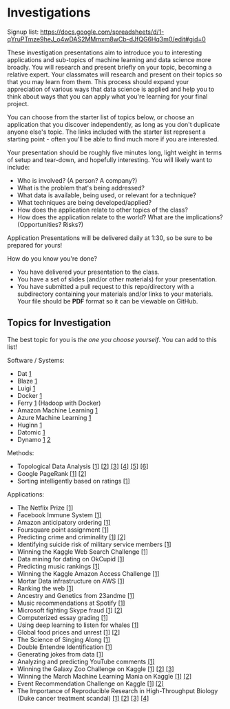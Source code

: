 # Investigations

Signup list: https://docs.google.com/spreadsheets/d/1-qYruPTmze9heJ_o4wDAS2MMmxm8wCb-dJfQG6Hq3m0/edit#gid=0

These investigation presentations aim to introduce you to interesting applications and sub-topics of machine learning and data science more broadly. You will research and present briefly on your topic, becoming a relative expert. Your classmates will research and present on their topics so that you may learn from them. This process should expand your appreciation of various ways that data science is applied and help you to think about ways that you can apply what you're learning for your final project.

You can choose from the starter list of topics below, or choose an application that you discover independently, as long as you don't duplicate anyone else's topic. The links included with the starter list represent a starting point - often you'll be able to find much more if you are interested.

Your presentation should be roughly five minutes long, light weight in terms of setup and tear-down, and hopefully interesting. You will likely want to include:

 * Who is involved? (A person? A company?)
 * What is the problem that's being addressed?
 * What data is available, being used, or relevant for a technique?
 * What techniques are being developed/applied?
 * How does the application relate to other topics of the class?
 * How does the application relate to the world? What are the implications? (Opportunities? Risks?)

Application Presentations will be delivered daily at 1:30, so be sure to be prepared for yours!

How do you know you're done?

 * You have delivered your presentation to the class.
 * You have a set of slides (and/or other materials) for your presentation.
 * You have submitted a pull request to this repo/directory with a subdirectory containing your materials and/or links to your materials.  Your file should be **PDF** format so it can be viewable on GitHub.


## Topics for Investigation

The best topic for you is _the one you choose yourself_. You can add to this list!


Software / Systems:

 * Dat [1](http://dat-data.com/)
 * Blaze [1](http://continuum.io/blog/blaze-expressions)
 * Luigi [1](https://github.com/spotify/luigi)
 * Docker [1](https://www.docker.com/)
 * Ferry [1](http://ferry.opencore.io/en/latest/) (Hadoop with Docker)
 * Amazon Machine Learning [1](http://aws.amazon.com/machine-learning/)
 * Azure Machine Learning [1](http://azure.microsoft.com/en-us/services/machine-learning/)
 * Huginn [1](https://github.com/cantino/huginn)
 * Datomic [1](http://www.datomic.com/)
 * Dynamo [1](http://www.allthingsdistributed.com/files/amazon-dynamo-sosp2007.pdf) [2](http://aws.amazon.com/dynamodb/)


Methods:

 * Topological Data Analysis [[1]](http://normaldeviate.wordpress.com/2012/07/01/topological-data-analysis/) [[2]](http://www.cs.dartmouth.edu/~afra/papers/ams12/tda.pdf) [[3]](http://www.nature.com/srep/2013/130207/srep01236/full/srep01236.html) [[4]](https://www.youtube.com/watch?v=XfWibrh6stw) [[5]](http://www.ayasdi.com/resources/) [[6]](http://web.cse.ohio-state.edu/~tamaldey/course/CTDA/CTDA.html)
 * Google PageRank [[1]](http://www.nybooks.com/articles/archives/2011/aug/18/how-google-dominates-us/) [[2]](http://en.wikipedia.org/wiki/PageRank)
 * Sorting intelligently based on ratings [[1]](http://www.evanmiller.org/how-not-to-sort-by-average-rating.html)


Applications:

 * The Netflix Prize [[1]](http://en.wikipedia.org/wiki/Netflix_Prize)
 * Facebook Immune System [[1]](http://research.microsoft.com/en-us/projects/ldg/a10-stein.pdf)
 * Amazon anticipatory ordering [[1]](http://www.usatoday.com/story/money/business/2014/01/18/amazon-anticipates-orders/4637895/)
 * Foursquare point assignment [[1]](http://engineering.foursquare.com/2014/01/03/the-mathematics-of-gamification/)
 * Predicting crime and criminality [[1]](http://www.npr.org/2011/11/26/142758000/at-lapd-predicting-crimes-before-they-happen) [[2]](http://www.bloomberg.com/news/2013-08-14/how-big-data-could-help-identify-the-next-felon-or-blame-the-wrong-guy.html)
 * Identifying suicide risk of military service members [[1]](http://www.plosone.org/article/info%3Adoi%2F10.1371%2Fjournal.pone.0085733)
 * Winning the Kaggle Web Search Challenge [[1]](http://blog.kaggle.com/2014/02/06/winning-personalized-web-search-team-dataiku/)
 * Data mining for dating on OkCupid [[1]](http://www.wired.com/wiredscience/2014/01/how-to-hack-okcupid/all/)
 * Predicting music rankings [[1]](http://www.itnews.com.au/News/370073,warmest-100-is-back-with-new-bag-of-tricks.aspx)
 * Winning the Kaggle Amazon Access Challenge [[1]](http://blog.kaggle.com/2013/08/29/qa-with-amazon-access-challenge-first-prize-winner-paul-duan/)
 * Mortar Data infrastructure on AWS [[1]](http://aws.amazon.com/solutions/case-studies/mortar-data/)
 * Ranking the web [[1]](http://search.slashdot.org/story/14/02/12/1651243/the-first-open-ranking-of-the-world-wide-web-is-available)
 * Ancestry and Genetics from 23andme [[1]](http://blog.23andme.com/ancestry/23andmes-newest-feature-explores-your-ancestry/)
 * Music recommendations at Spotify [[1]](http://www.slideshare.net/erikbern/collaborative-filtering-at-spotify-16182818)
 * Microsoft fighting Skype fraud [[1]](http://www.cso.com.au/article/536286/new_research_signals_trouble_skype_fraudsters/) [[2]](http://research.microsoft.com/pubs/205472/aisec10-leontjeva.pdf)
 * Computerized essay grading [[1]](http://www.nytimes.com/2013/04/05/science/new-test-for-computers-grading-essays-at-college-level.html)
 * Using deep learning to listen for whales [[1]](http://danielnouri.org/notes/2014/01/10/using-deep-learning-to-listen-for-whales/)
 * Global food prices and unrest [[1]](http://motherboard.vice.com/blog/a-complex-systems-model-predicted-the-revolutions-sweeping-the-globe-right) [[2]](http://necsi.edu/research/social/foodprices/update/)
 * The Science of Singing Along [[1]](http://www.doc.gold.ac.uk/~mas03dm/papers/PawleyMullensiefen_Singalong_2012.pdf)
 * Double Entendre Identification [[1]](http://aclweb.org/anthology//P/P11/P11-2016.pdf)
 * Generating jokes from data [[1]](http://homepages.inf.ed.ac.uk/s0894589/petrovic13unsupervised.pdf)
 * Analyzing and predicting YouTube comments [[1]](http://www.l3s.de/~siersdorfer/sources/2010/wfp0542-siersdorfer.pdf)
 * Winning the Galaxy Zoo Challenge on Kaggle [[1]](http://blog.kaggle.com/2014/04/18/winning-the-galaxy-challenge-with-convnets/) [[2]](http://benanne.github.io/2014/04/05/galaxy-zoo.html) [[3]](http://www.kaggle.com/c/galaxy-zoo-the-galaxy-challenge/forums/t/7599/so-what-were-your-approaches)
 * Winning the March Machine Learning Mania on Kaggle [[1]](http://blog.kaggle.com/2014/04/21/qa-with-gregory-and-michael-1st-place-in-march-ml-mania/) [[2]](https://www.kaggle.com/c/march-machine-learning-mania/forums/t/7637/end-of-competition-thread)
 * Event Recommendation Challenge on Kaggle [[1]](http://blog.kaggle.com/2013/02/25/5-lessons-learned-for-the-event-recommendation-challenge/) [[2]](http://www.kaggle.com/c/event-recommendation-engine-challenge/forums/t/3894/solutions/20972)
 * The Importance of Reproducible Research in High-Throughput Biology (Duke cancer treatment scandal) [[1]](http://www.economist.com/node/21528593) [[2]](http://www.cbsnews.com/news/deception-at-duke-fraud-in-cancer-care/) [[3]](https://www.youtube.com/watch?v=7gYIs7uYbMo) [[4]](http://www.dataschool.io/reproducibility-is-not-just-for-researchers/)
